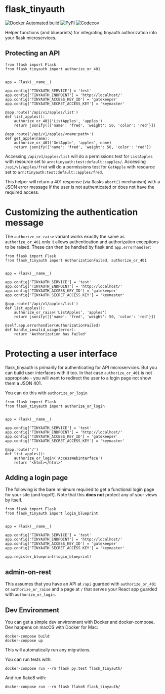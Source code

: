 # flask_tinyauth

[![Docker Automated build](https://img.shields.io/docker/automated/tinyauth/flask_tinyauth.svg)](https://hub.docker.com/r/tinyauth/flask_tinyauth/) [![PyPI](https://img.shields.io/pypi/v/flask_tinyauth.svg)](https://pypi.python.org/pypi/flask_tinyauth) [![Codecov](https://img.shields.io/codecov/c/github/tinyauth/flask_tinyauth.svg)](https://codecov.io/gh/tinyauth/flask_tinyauth)

Helper functions (and blueprints) for integrating tinyauth authorization into your flask microservices.

## Protecting an API

```
from flask import Flask
from flask_tinyauth import authorize_or_401


app = Flask(__name__)

app.config['TINYAUTH_SERVICE'] = 'test'
app.config['TINYAUTH_ENDPOINT'] = 'http://localhost/'
app.config['TINYAUTH_ACCESS_KEY_ID'] = 'gatekeeper'
app.config['TINYAUTH_SECRET_ACCESS_KEY'] = 'keymaster'

@app.route('/api/v1/apples/list')
def list_apples():
    authorize_or_401('ListApples', 'apples')
    return jsonify([{'name': 'fred', 'weight': 50, 'color': 'red'}])

@app.route('/api/v1/apples/<name:path>')
def get_apple(name):
    authorize_or_401('GetApple', 'apples', name)
    return jsonify({'name': 'fred', 'weight': 50, 'color': 'red'})
```

Accessing `/api/v1/apples/list` will do a permissions test for `ListApples` with resource set to `arn:tinyauth:test:default::apples/`. Accessing `/api/v1/apples/fred` will do a permissions test for `GetApple` with resource set to `arn:tinyauth:test:default::apples/fred`.

This helper will return a 401 response (via flasks `abort()` mechanism) with a JSON error message if the user is not authenticated or does not have the required access.

# Customizing the authentication message

The `authorize_or_raise` variant works exactly the same as `authorize_or_401` only it allows authentication and authorization exceptions to be raised. These can then be handled by flask and `app.errorhandler`:

```
from flask import Flask
from flask_tinyauth import AuthorizationFailed, authorize_or_401


app = Flask(__name__)

app.config['TINYAUTH_SERVICE'] = 'test'
app.config['TINYAUTH_ENDPOINT'] = 'http://localhost/'
app.config['TINYAUTH_ACCESS_KEY_ID'] = 'gatekeeper'
app.config['TINYAUTH_SECRET_ACCESS_KEY'] = 'keymaster'

@app.route('/api/v1/apples/list')
def list_apples():
    authorize_or_raise('ListApples', 'apples')
    return jsonify([{'name': 'fred', 'weight': 50, 'color': 'red'}])

@self.app.errorhandler(AuthorizationFailed)
def handle_invalid_usage(error):
    return 'Authorization has failed'
```

# Protecting a user interface

flask_tinyauth is primarily for authenticating for API microservices. But you can build user interfaces with it too. In that case `authorize_or_401` is not appropriate - you will want to redirect the user to a login page not show them a JSON 401.

You can do this with `authorize_or_login`

```
from flask import Flask
from flask_tinyauth import authorize_or_login


app = Flask(__name__)

app.config['TINYAUTH_SERVICE'] = 'test'
app.config['TINYAUTH_ENDPOINT'] = 'http://localhost/'
app.config['TINYAUTH_ACCESS_KEY_ID'] = 'gatekeeper'
app.config['TINYAUTH_SECRET_ACCESS_KEY'] = 'keymaster'

@app.route('/')
def list_apples():
    authorize_or_login('AccessWebInterface')
    return '<html></html>'
```


## Adding a login page

The following is the bare minimum required to get a functional login page for your site (and logoff). Note that this **does not** protect any of your views by itself.

```
from flask import Flask
from flask_tinyauth import login_blueprint


app = Flask(__name__)

app.config['TINYAUTH_SERVICE'] = 'test'
app.config['TINYAUTH_ENDPOINT'] = 'http://localhost/'
app.config['TINYAUTH_ACCESS_KEY_ID'] = 'gatekeeper'
app.config['TINYAUTH_SECRET_ACCESS_KEY'] = 'keymaster'

app.register_blueprint(login_blueprint)
```


## admin-on-rest

This assumes that you have an API at `/api` guarded with `authorize_or_401` or `authorize_or_raise` and a page at `/` that serves your React app guarded with `authorize_or_login`.


## Dev Environment

You can get a simple dev environment with Docker and docker-compose. Dev happens on macOS with Docker for Mac:

```
docker-compose build
docker-compose up
```

This will automatically run any migrations.

You can run tests with:

```
docker-compose run --rm flask py.test flask_tinyauth/
```

And run flake8 with:

```
docker-compose run --rm flask flake8 flask_tinyauth/
```
